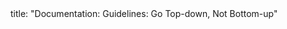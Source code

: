 <frontmatter>
title: "Documentation: Guidelines: Go Top-down, Not Bottom-up"
</frontmatter>

<include src="container-inPage-asFlat.md" boilerplate />